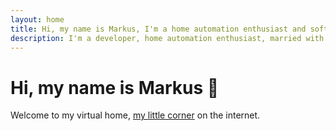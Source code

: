 ```yaml
---
layout: home
title: Hi, my name is Markus, I'm a home automation enthusiast and software developer.
description: I'm a developer, home automation enthusiast, married with my wonderful wife, proud dad and a software engineer at Adobe from Leipzig, Germany. Welcome to my virtual home my little corner on the internet.
---
```


# Hi, my name is Markus :wave:

Welcome to my virtual home, [my little corner](/about/) on the internet.
